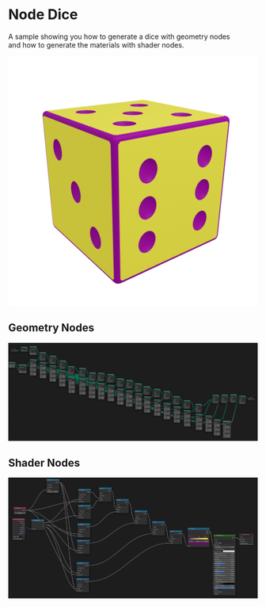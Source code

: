 # Node Dice
A sample showing you how to generate a dice with geometry nodes   
and how to generate the materials with shader nodes.

![node dice](readme.md_files/nodedice.png)

## Geometry Nodes

![geonodes](readme.md_files/geometrynodes.png)	

## Shader Nodes

![shader nodes](readme.md_files/shadernodes.png)

